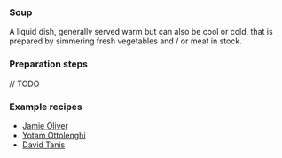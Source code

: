 ### Soup

A liquid dish, generally served warm but can also be cool or cold,
that is prepared by simmering fresh vegetables and / or meat in stock.

### Preparation steps

// TODO

### Example recipes

* [Jamie Oliver](http://www.jamieoliver.com/recipes/chicken-recipes/chicken-garden-soup/)
* [Yotam Ottolenghi](http://www.ottolenghi.co.uk/recipes/soups/gondi-shop)
* [David Tanis](http://cooking.nytimes.com/recipes/1017111-bright-green-leek-soup)
